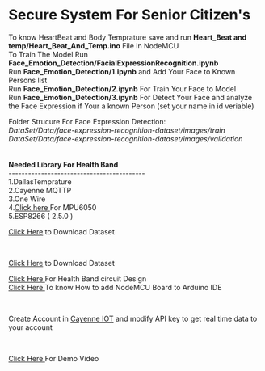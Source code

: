 # Secure System For Senior Citizen's 

To know HeartBeat and Body Temprature save and run **Heart_Beat and temp/Heart_Beat_And_Temp.ino** File in NodeMCU<br> 
To Train The Model Run **Face_Emotion_Detection/FacialExpressionRecognition.ipynb**<br>
Run **Face_Emotion_Detection/1.ipynb** and Add Your Face to Known Persons list<br>
Run **Face_Emotion_Detection/2.ipynb** For Train Your Face to Model<br>
Run **Face_Emotion_Detection/3.ipynb** For Detect Your Face and analyze the Face Expression if Your a known Person (set your name in id veriable)<br>

Folder Strucure For Face Expression Detection:<br>
*DataSet/Data/face-expression-recognition-dataset/images/train*<br>
*DataSet/Data/face-expression-recognition-dataset/images/validation*<br>
  <br>    
<b> Needed Library For Health Band </b><br>
------------------------------------------<br>
1.DallasTemprature<br>
2.Cayenne MQTTP<br>
3.One Wire<br>
4.<a href="https://github.com/jarzebski/Arduino-MPU6050">Click here </a> For MPU6050 <br>
5.ESP8266 ( 2.5.0 )<br>
<p> <a href="https://www.kaggle.com/jonathanoheix/face-expression-recognition-dataset">Click Here</a> to  Download Dataset</p><br>
<p> <a href="https://www.kaggle.com/jonathanoheix/face-expression-recognition-dataset">Click Here</a> to  Download Dataset</p>
<p> <a href="https://www.circuito.io/app?components=513,11028,11050,11574,360216"> Click Here </a> For Health Band circuit Design<br>
  <a href="https://randomnerdtutorials.com/how-to-install-esp8266-board-arduino-ide/"> Click Here </a> To know How to add NodeMCU Board to Arduino IDE</p>
<br>

<p>Create Account in <a href="https://mydevices.com/"> Cayenne IOT</a> and modify API key to get real time data to your account</p><br>
<p> <a href="https://www.youtube.com/watch?v=Q3JbyTyL9LQ&t=135s">Click Here </a>For Demo Video</p>

